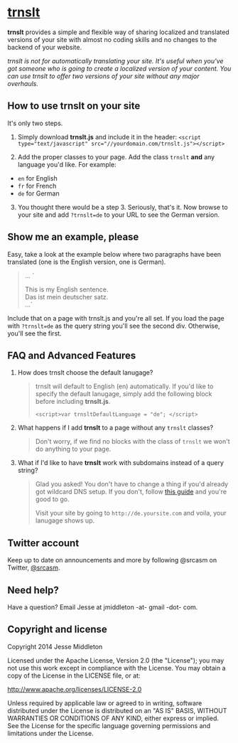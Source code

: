 [trnslt](http://trnslt.com)
=================

**trnslt** provides a simple and flexible way of sharing localized and translated versions of your site with almost no coding skills and no changes to the backend of your website.

*trnslt is not for automatically translating your site. It's useful when you've got someone who is going to create a localized version of your content. You can use trnslt to offer two versions of your site without any major overhauls.*

How to use trnslt on your site
-----------
It's only two steps.

1. Simply download **trnslt.js** and include it in the header:
   `<script type="text/javascript" src="//yourdomain.com/trnslt.js"></script>`

2. Add the proper classes to your page. Add the class `trnslt` **and** any language you'd like. For example:
 * `en` for English
 * `fr` for French
 * `de` for German

3. You thought there would be a step 3. Seriously, that's it. Now browse to your site and add `?trnslt=de` to your URL to see the German version.


Show me an example, please
-----------
Easy, take a look at the example below where two paragraphs have been translated (one is the English version, one is German).

> ...
> `<div class="content">
>   <div class="en trnslt">This is my English sentence.</div>
>   <div class="de trnslt">Das ist mein deutscher satz.</div>
> </div>
> ...`

Include that on a page with trnslt.js and you're all set. If you load the page with `?trnslt=de` as the query string you'll see the second div. Otherwise, you'll see the first.

FAQ and Advanced Features
---------------
1. How does trnslt choose the default lanugage?

   > trnslt will default to English (en) automatically. If you'd like to specify the default lanugage, simply add the following block before including **trnslt.js**.
   >
   > `<script>var trnsltDefaultLanguage = "de"; </script>`
   
2. What happens if I add **trnslt** to a page without any `trnslt` classes?

   > Don't worry, if we find no blocks with the class of `trnslt` we won't do anything to your page.
   
3. What if I'd like to have **trnslt** work with subdomains instead of a query string?

   > Glad you asked! You don't have to change a thing if you'd already got wildcard DNS setup. If you don't, follow [this guide](http://ma.tt/2003/10/wildcard-dns-and-sub-domains/) and you're good to go.
   >
   >Visit your site by going to `http://de.yoursite.com` and voila, your lanugage shows up.


Twitter account
---------------

Keep up to date on announcements and more by following @srcasm on Twitter, [@srcasm](http://twitter.com/srcasm).



Need help?
------------

Have a question? Email Jesse at jmiddleton -at- gmail -dot- com.



Copyright and license
---------------------

Copyright 2014 Jesse Middleton

Licensed under the Apache License, Version 2.0 (the "License");
you may not use this work except in compliance with the License.
You may obtain a copy of the License in the LICENSE file, or at:

   http://www.apache.org/licenses/LICENSE-2.0

Unless required by applicable law or agreed to in writing, software
distributed under the License is distributed on an "AS IS" BASIS,
WITHOUT WARRANTIES OR CONDITIONS OF ANY KIND, either express or implied.
See the License for the specific language governing permissions and
limitations under the License.
